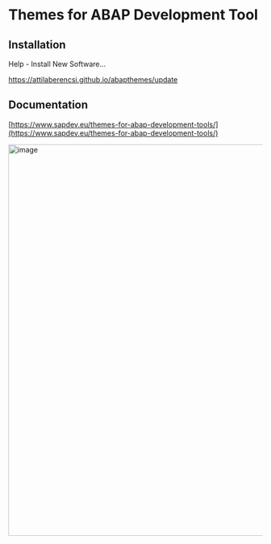 # Themes for ABAP Development Tool

## Installation

Help - Install New Software...

https://attilaberencsi.github.io/abapthemes/update

## Documentation

[https://www.sapdev.eu/themes-for-abap-development-tools/](https://www.sapdev.eu/themes-for-abap-development-tools/)

<img width="2055" height="776" alt="image" src="https://github.com/user-attachments/assets/3fb4216a-df0d-4afc-b0e9-ee3fa6a08e91" />
